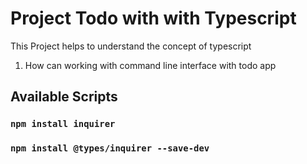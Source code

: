 # Project Todo with with Typescript

This Project helps to understand the concept of typescript

1. How can working with command line interface with todo app

## Available Scripts

### `npm install inquirer`

### `npm install @types/inquirer --save-dev`
